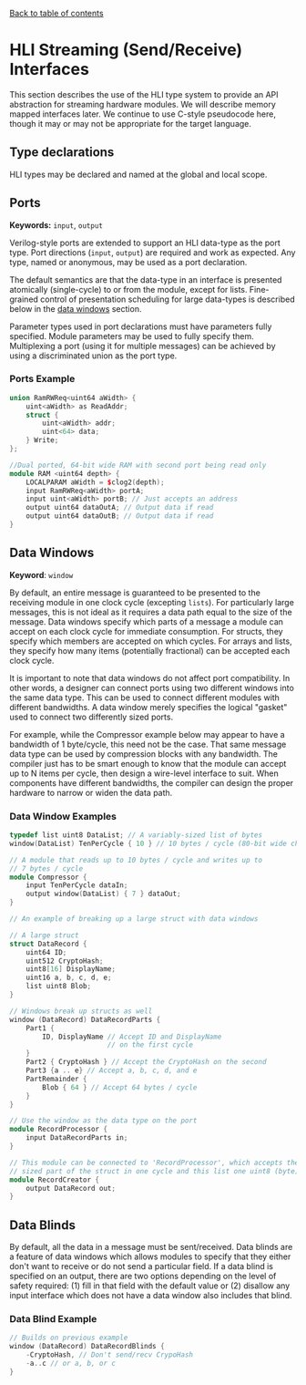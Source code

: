 [Back to table of contents](index.md#Table-of-contents)

# HLI Streaming (Send/Receive) Interfaces

This section describes the use of the HLI type system to provide an API
abstraction for streaming hardware modules. We will describe memory
mapped interfaces later. We continue to use C-style pseudocode here,
though it may or may not be appropriate for the target language.

## Type declarations

HLI types may be declared and named at the global and local scope.

## Ports

**Keywords:** `input`, `output`

Verilog-style ports are extended to support an HLI data-type as the port
type. Port directions (`input`, `output`) are required and work as expected.
Any type, named or anonymous, may be used as a port declaration.

The default semantics are that the data-type in an interface is
presented atomically (single-cycle) to or from the module, except for
lists. Fine-grained control of presentation scheduling for large
data-types is described below in the [data windows](#data-windows)
section.

Parameter types used in port declarations must have parameters fully
specified. Module parameters may be used to fully specify them.
Multiplexing a port (using it for multiple messages) can be achieved by
using a discriminated union as the port type.

### Ports Example

```c++
union RamRWReq<uint64 aWidth> {
    uint<aWidth> as ReadAddr;
    struct {
        uint<aWidth> addr;
        uint<64> data;
    } Write;
};

//Dual ported, 64-bit wide RAM with second port being read only
module RAM <uint64 depth> {
    LOCALPARAM aWidth = $clog2(depth);
    input RamRWReq<aWidth> portA;
    input uint<aWidth> portB; // Just accepts an address
    output uint64 dataOutA; // Output data if read
    output uint64 dataOutB; // Output data if read
}
```

## Data Windows

**Keyword**: `window`

By default, an entire message is guaranteed to be presented to the
receiving module in one clock cycle (excepting `lists`). For particularly
large messages, this is not ideal as it requires a data path equal to
the size of the message. Data windows specify which parts of a message a
module can accept on each clock cycle for immediate consumption. For
structs, they specify which members are accepted on which cycles. For
arrays and lists, they specify how many items (potentially fractional)
can be accepted each clock cycle.

It is important to note that data windows do not affect port
compatibility. In other words, a designer can connect ports using two
different windows into the same data type. This can be used to connect
different modules with different bandwidths. A data window merely
specifies the logical "gasket" used to connect two differently sized
ports.

<!-- Reordering of struct members (except lists and between list boundaries)
is allowed but may have performance/area side-effects. For example,
re-ordering large arrays creates the need for large amounts of memory
and is likely to introduce bubbles and -- later -- backpressure. -->

For example, while the Compressor example below may appear to have a
bandwidth of 1 byte/cycle, this need not be the case. That same message
data type can be used by compression blocks with any bandwidth. The
compiler just has to be smart enough to know that the module can accept
up to N items per cycle, then design a wire-level interface to suit.
When components have different bandwidths, the compiler can design the
proper hardware to narrow or widen the data path.

### Data Window Examples

```c++
typedef list uint8 DataList; // A variably-sized list of bytes
window(DataList) TenPerCycle { 10 } // 10 bytes / cycle (80-bit wide channel)

// A module that reads up to 10 bytes / cycle and writes up to
// 7 bytes / cycle
module Compressor {
    input TenPerCycle dataIn;
    output window(DataList) { 7 } dataOut;
}
```

```c++
// An example of breaking up a large struct with data windows

// A large struct
struct DataRecord {
    uint64 ID;
    uint512 CryptoHash;
    uint8[16] DisplayName;
    uint16 a, b, c, d, e;
    list uint8 Blob;
}

// Windows break up structs as well
window (DataRecord) DataRecordParts {
    Part1 {
        ID, DisplayName // Accept ID and DisplayName
                        // on the first cycle
    }
    Part2 { CryptoHash } // Accept the CryptoHash on the second
    Part3 {a .. e} // Accept a, b, c, d, and e
    PartRemainder {
        Blob { 64 } // Accept 64 bytes / cycle
    }
}

// Use the window as the data type on the port
module RecordProcessor {
    input DataRecordParts in;
}

// This module can be connected to 'RecordProcessor', which accepts the staticly
// sized part of the struct in one cycle and this list one uint8 (byte) at a time
module RecordCreator {
    output DataRecord out;
}
```

## Data Blinds

By default, all the data in a message must be sent/received. Data blinds
are a feature of data windows which allows modules to specify that they
either don't want to receive or do not send a particular field. If a
data blind is specified on an output, there are two options depending on
the level of safety required: (1) fill in that field with the default
value or (2) disallow any input interface which does not have a data
window also includes that blind.

### Data Blind Example

```c++
// Builds on previous example
window (DataRecord) DataRecordBlinds {
    -CryptoHash, // Don't send/recv CrypoHash
    -a..c // or a, b, or c
}
```
